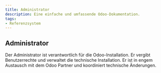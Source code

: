 ```yaml
---
title: Administrator
description: Eine einfache und umfassende Odoo-Dokumentation.
tags:
- Referenzsystem
---
```

## Administrator

Der Administrator ist verantwortlich für die Odoo-Installation. Er vergibt Benutzerrechte und verwaltet die technische Installation. Er ist in engem Austausch mit dem Odoo Partner und koordiniert technische Änderungen.